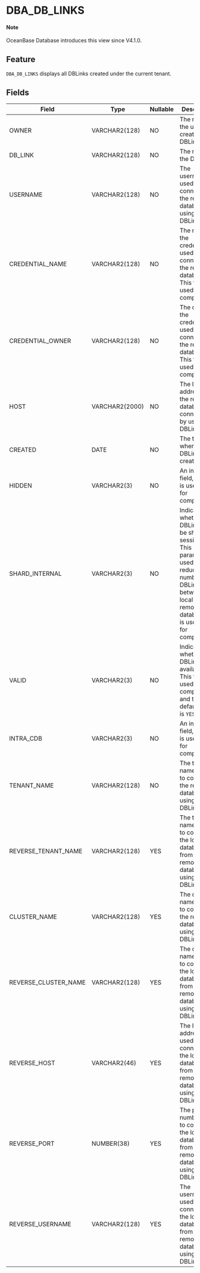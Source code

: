 # DBA_DB_LINKS

<main id="notice" type='explain'>

  <h4>Note</h4>

  <p>OceanBase Database introduces this view since V4.1.0. </p>

</main>

## Feature

`DBA_DB_LINKS` displays all DBLinks created under the current tenant. 

## Fields

| Field | **Type** | Nullable | **Description** |
| --- | --- | --- | --- |
| OWNER | VARCHAR2(128) | NO | The name of the user who created the DBLink.  |
| DB_LINK | VARCHAR2(128) | NO | The name of the DBLink.  |
| USERNAME | VARCHAR2(128) | NO | The username used to connect to the remote database by using the DBLink.  |
| CREDENTIAL_NAME | VARCHAR2(128) | NO | The name of the credential used to connect to the remote database. This field is used only for compatibility.  |
| CREDENTIAL_OWNER | VARCHAR2(128) | NO | The owner of the credential used to connect to the remote database. This field is used only for compatibility.  |
| HOST | VARCHAR2(2000) | NO | The IP address of the remote database connected to by using the DBLink.  |
| CREATED | DATE | NO | The time when the DBLink was created.  |
| HIDDEN | VARCHAR2(3) | NO | An internal field, which is used only for compatibility.  |
| SHARD_INTERNAL | VARCHAR2(3) | NO | Indicates whether the DBLink can be shared by sessions. This parameter is used to reduce the number of DBLinks between the local and remote databases. It is used only for compatibility.  |
| VALID | VARCHAR2(3) | NO | Indicates whether the DBLink is available. This field is used only for compatibility, and the default value is `YES`.  |
| INTRA_CDB | VARCHAR2(3) | NO | An internal field, which is used only for compatibility.  |
| TENANT_NAME | VARCHAR2(128) | NO | The tenant name used to connect to the remote database by using the DBLink.  |
| REVERSE_TENANT_NAME | VARCHAR2(128) | YES | The tenant name used to connect to the local database from the remote database by using the DBLink.  |
| CLUSTER_NAME | VARCHAR2(128) | YES | The cluster name used to connect to the remote database by using the DBLink.  |
| REVERSE_CLUSTER_NAME | VARCHAR2(128) | YES | The cluster name used to connect to the local database from the remote database by using the DBLink.  |
| REVERSE_HOST | VARCHAR2(46) | YES | The IP address used to connect to the local database from the remote database by using the DBLink.  |
| REVERSE_PORT | NUMBER(38) | YES | The port number used to connect to the local database from the remote database by using the DBLink.  |
| REVERSE_USERNAME | VARCHAR2(128) | YES | The username used to connect to the local database from the remote database by using the DBLink.  |
